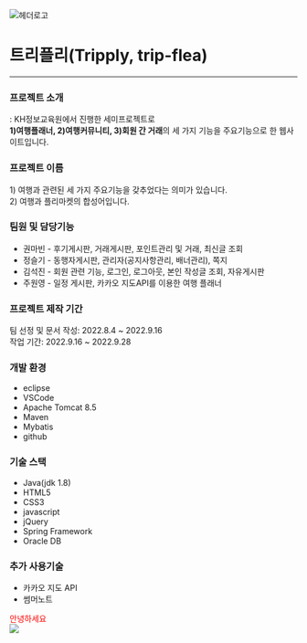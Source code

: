 ![헤더로고](https://user-images.githubusercontent.com/99261591/194527525-04842e04-1d25-4b40-a09f-2272f360a713.png)


<h1>트리플리(Tripply, trip-flea)</h1>
<hr>

<h3>프로젝트 소개</h3>
: KH정보교육원에서 진행한 세미프로젝트로 <br>
<b>1)여행플래너, 2)여행커뮤니티, 3)회원 간 거래</b>의 
세 가지 기능을 주요기능으로 한 웹사이트입니다.

<h3>프로젝트 이름</h3>
1) 여행과 관련된 세 가지 주요기능을 갖추었다는 의미가 있습니다.<br>
2) 여행과 플리마켓의 합성어입니다.

<h3>팀원 및 담당기능</h3>
<ul>
<li>권마빈 - 후기게시판, 거래게시판, 포인트관리 및 거래, 최신글 조회</li>
<li>정슬기 - 동행자게시판, 관리자(공지사항관리, 배너관리), 쪽지</li>
<li>김석진 - 회원 관련 기능, 로그인, 로그아웃, 본인 작성글 조회, 자유게시판</li>
<li>주원영 - 일정 게시판, 카카오 지도API를 이용한 여행 플래너 </li>
</ul>
 
<h3>프로젝트 제작 기간</h3>
팀 선정 및 문서 작성:  2022.8.4 ~ 2022.9.16  <br>
작업 기간:  2022.9.16 ~ 2022.9.28  

<h3>개발 환경</h3>
<ul>
<li>eclipse</li>
<li>VSCode</li>
<li>Apache Tomcat 8.5</li>
<li>Maven</li>
<li>Mybatis</li>
<li>github</li>
</ul>

<h3>기술 스택</h3>
<ul>
<li>Java(jdk 1.8)</li>
<li>HTML5</li>
<li>CSS3</li>
<li>javascript</li>
<li>jQuery</li>
<li>Spring Framework</li>
<li>Oracle DB</li>
</ul>

<h3>추가 사용기술</h3>
<ul>
<li>카카오 지도 API</li>
<li>썸머노트</li>
</ul>


<div style="color:red" width="300px" height="300px"> 안녕하세요</div>

<img src="https://user-images.githubusercontent.com/99261591/194527565-ea659ae0-8248-49bc-b8a3-d5be2ad96426.png">



